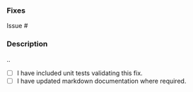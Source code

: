 ### Fixes

Issue #

### Description

..

- [ ] I have included unit tests validating this fix.
- [ ] I have updated markdown documentation where required.